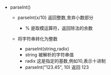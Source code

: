 - parseInt()
  - parseInt(x/10) 返回整数,舍弃小数部分
    - % 是取模运算符，返回除法的余数

  - 将字符串转化为整数
    - parseInt(string,radix)
    - string 被解析的字符串值
    - radix  这是指定的基数,例如10,表示十进制
    - parseInt("123.45", 10) 返回 123
  
